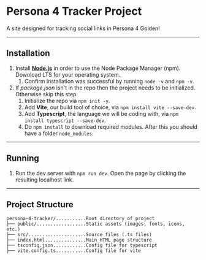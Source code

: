 # Persona 4 Tracker Project

A site designed for tracking social links in Persona 4 Golden!

---

## Installation

1. Install **[Node.js](https://nodejs.org/en)** in order to use the Node Package Manager (npm). Download LTS for your operating system.
    1. Confirm installation was successful by running `node -v` and `npm -v`.
1. If _package.json_ isn't in the repo then the project needs to be initialized. Otherwise skip this step.
    1. Initialize the repo via `npm init -y`.
    1. Add **Vite**, our build tool of choice, via `npm install vite --save-dev`.
    1. Add **Typescript**, the language we will be coding with, via `npm install typescript --save-dev`.
    1. Do `npm install` to download required modules. After this you should have a folder `node_modules`.

---

## Running

1. Run the dev server with `npm run dev`. Open the page by clicking the resulting localhost link.

<!-- IDEA: When this is expanded further add a table of contents that links to each subsection. -->
<!-- IDEA:  Add those headers for projects with the fancy lil buttons perhaps-->

---

## Project Structure

```
persona-4-tracker/...........Root directory of project
├── public/..................Static assets (images, fonts, icons, etc.)
├── src/.....................Source files (.ts files)
├── index.html...............Main HTML page structure
├── tsconfig.json............Config file for typescript
├── vite.config.ts...........Config file for vite
```
